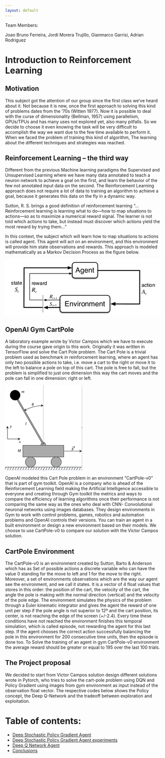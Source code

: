 ```yaml
---
layout: default
---
```


Team Members:

  Joao Bruno Ferreira, Jordi Morera Trujillo, Gianmarco Garrisi, Adrian Rodriguez


# Introduction to Reinforcement Learning

## Motivation

This subject got the attention of our group since the first class we’ve heard about it. Not because it is new, once the first approach to solving this kind of problems dates from the ’70s (Witten 1977). Now it is possible to deal with the curse of dimensionality (Bellman, 1957) using parallelism, GPUs/TPUs and has many uses not explored yet, also many pitfalls. So we decide to choose it even knowing the task will be very difficult to accomplish the way we want due to the few time available to perform it. When we faced the problem of training this kind of algorithm, The learning about the different techniques and strategies was reached.

## Reinforcement Learning – the third way

Different from the previous Machine learning paradigms the Supervised and Unsupervised Learning where we have many data annotated to teach a neuron network to achieve a goal on the first, and learn the behavior of the few not annotated input data on the second. The Reinforcement Learning approach does not require a lot of data to training an algorithm to achieve a goal, because it generates this data on the fly in a dynamic way.

Sutton, R. S. brings a good definition of reinforcement learning “... Reinforcement learning is learning what to do—how to map situations to actions—so as to maximize a numerical reward signal. The learner is not told which actions to take, but instead must discover which actions yield the most reward by trying them...”

In this context, the subject which will learn how to map situations to actions is called agent. This agent will act on an environment, and this environment will provide him state observations and rewards. This approach is modeled mathematically as a Markov Decision Process as the figure below.

![Octocat](assets/images/intromdp.png)

##  OpenAI Gym CartPole

A laboratory example wrote by Victor Campos which we have to execute during the course gave origin to this work. Originally it was written in TensorFlow and solve the Cart Pole problem. The Cart Pole is a trivial problem used as benchmark in reinforcement learning, where an agent has only two possible actions to take, i.e. move a cart to the right or move it to the left to balance a pole on top of this cart. The pole is free to fall, but the problem is simplified to just one dimension this way the cart moves and the pole can fall in one dimension: right or left.

![Octocat](assets/images/cartpole.png)
    
OpenAI modeled this Cart Pole problem in an environment “CartPole-v0” that is part of gym toolkit. OpenAI is a company who is ahead of the Reinforcement Learning field making the Artificial Intelligence accessible to everyone and creating through Gym toolkit the metrics and ways to compare the efficiency of learning algorithms once their performance is not comparing the same way as the ones who deal with CNN- Convolutional neuronal networks using images databases. 
They design environments in Gym to work with control problems, games, 
robotics and automation problems and OpenAI controls their versions. You can train an agent in a built environment or design a new environment based on their models. We choose to use CartPole-v0 to compare our solution with the Victor Campos solution.

## CartPole Environment

The CartPole-v0 is an environment created by Sutton, Barto & Anderson which has as Set of possible actions a discrete variable who can have the value 0 standing for the move to left and 1 for the move to the right. 
Moreover, a set of environments observations which are the way our agent see the environment, and we call it states. It is a vector of 4 float values that stores in this order: the position of the cart, the velocity of the cart, the angle the pole is making with the normal direction (vertical) and the velocity of the pole edge. The environment simulates the physics of the problem through a Euler kinematic integrator and gives the agent the reward of one unit per step if the pole angle is not superior to 12º and the cart position, its center, is not reaching the edge of the screen (+/-2.4). Every time these conditions have not reached the environment finishes this temporal simulation, which is called episode, not rewarding the agent for this last step. If the agent chooses the correct action successfully balancing the pole in this environment for 200 consecutive time units, then the episode is done too. To  Solve the training of an agent in gym CartPole-v0 environment the average reward should be greater or equal to 195 over the last 100 trials.

## The Project proposal

We decided to start from Victor Campos solution design different solutions 
wrote in Pytorch, who tries to solve the cart-pole problem using DQN and 
Policy Gradient using images from gym environment as input instead of the 
observation float vector. The respective codes below shows the Policy concept, the Deep Q-Network and the tradeoff between exploration and exploitation.


# Table of contents:
* [Deep Stochastic Policy Gradient Agent](polgrad.html)
* [Deep Stochastic Policy Gradient Agent experiments](polgrad_exp.html)
* [Deep Q Network Agent](dqn.html)
* [Conclusions](conclusions.html)
